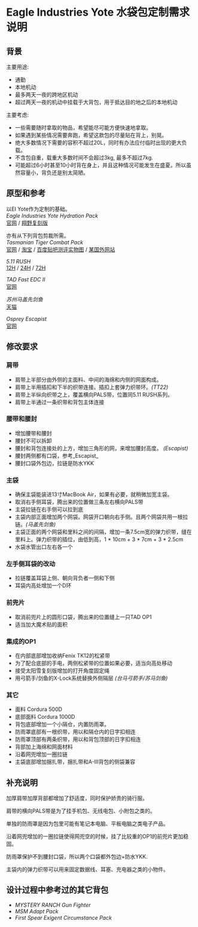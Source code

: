 Eagle Industries Yote 水袋包定制需求说明
============================================

背景
----
主要用途:
* 通勤
* 本地机动
* 最多两天一夜的跨地区机动
* 超过两天一夜的机动中挂载于大背包，用于抵达目的地之后的本地机动

主要考虑:
* 一些需要随时拿取的物品，希望能尽可能方便快速地拿取。
* 如果遇到某些情况需要奔跑，希望这款包的尽量贴在背上，别晃。
* 绝大多数情况下需要的容积不超过20L，同时有办法应付临时出现的更大负载。
* 不含包自重，载重大多数时间不会超过3kg, 最多不超过7kg.
* 可能超过6小时甚至10小时背在身上，并且这种情况可能发生在盛夏。所以虽然容量小，背负还是别太简陋。


原型和参考
-----------
以EI Yote作为定制的基础。  
_Eagle Industries Yote Hydration Pack_  
[官网](http://www.eagleindustries.com/products/detail.aspx?id=234) /
[翔野复刻版](http://www.flyye.com/cn/ArticleShow.asp?ProdID=0492)

亦有从下列背包剪裁所需。  
_Tasmanian Tiger Combat Pack_  
[官网](http://www.tasmaniantactical.com/TT_Combat_Pack_p/7716.htm) /
[淘宝](http://item.taobao.com/item.htm?spm=a230r.1.14.1.ReOVrm&id=10956779680) /
[百度贴吧测评实物图](http://tieba.baidu.com/p/2717163114) /
[某国外网站](http://www.varusteleka.com/en/product/tasmanian-tiger-combat-pack/24387)

_5.11 RUSH_  
[12H](http://www.511tactical.com/rush-12-backpack.html) / 
[24H](http://www.511tactical.com/rush-24-backpack.html) / 
[72H](http://www.511tactical.com/rush-72-backpack.html)

_TAD Fast EDC II_  
[官网](http://store.tripleaughtdesign.com/Equipment/Packs-And-Pouches/FAST-Pack-EDC)

_苏州马盖先剑鱼_  
[天猫](http://item.taobao.com/item.htm?spm=a1z09.5.0.0.hhqQSN&id=37047087806)

_Osprey Escapist_  
[官网](http://www.ospreypacks.com/en/group/multi-use/escapist_series)


修改要求
--------
### 肩带
* 肩带上半部分由外侧的主面料、中间的海绵和内侧的网面构成。
* 肩带上半用插扣和下半的织带连接。插扣上套弹力织带环。_(TT22)_
* 肩带上半纵向织带之上，覆盖横向PALS带，位置同5.11 RUSH系列。
* 肩带上半通过一条织带和背包主体连接

### 腰带和腰封
* 增加腰带和腰封
* 腰封不可以拆卸
* 腰封和背包连接处的上方，增加三角形的网，来增加腰封高度。 _(Escapist)_
* 腰封两侧都有口袋，参考_Escapist_
* 腰封口袋外包边，拉链是防水YKK

### 主袋
* 确保主袋能装进13寸MacBook Air，如果有必要，就稍微加宽主袋。
* 取消右手侧耳袋，腾出来的位置做三条左右横向PALS带
* 主袋拉链在右手侧可以拉到底
* 主袋内部正面增加两个网袋。网袋开口朝向右手侧。且两个网袋共用一根拉链。_(马盖先剑鱼)_
* 主袋正面的两个网袋和里料之间的间隔，增加一条7.5cm宽的弹力织带，缝在里料上。弹力织带的插位，由低到高，1 * 10cm + 3 * 7cm + 3 * 2.5cm
* 水袋水管出口左右各一个

### 左手侧耳袋的改动
* 拉链覆盖耳袋上侧、朝向背负者一侧和下侧
* 耳袋内高处增加一个D环

### 前兜片
* 取消前兜片上的圆形口袋，腾出来的位置缝上一只TAD OP1
* 适当加大魔术贴的面积

### 集成的OP1
* 在内部底部增加收纳Fenix TK12的松紧带
* 为了配合底部的手电，两侧松紧带的位置如果必要，适当向高处移动
* 接受太阳雪复刻版增加的打开角度固定绳
* 用弓箭手/剑鱼的X-Lock系统替换外侧隔层 *(台马弓箭手/苏马剑鱼)*

### 其它
* 面料 Cordura 500D
* 底部面料 Cordura 1000D
* 背包底部增加一个小隔仓，内置防雨罩。
* 防雨罩底部有一根织带，用以和隔仓内的日字扣相连
* 防雨罩顶部有两条织带，用以和背包顶部的日字扣相连
* 背部加上海绵和网面材料
* 沿着网兜增加一圈拉链
* 主袋底部增加捆扎带，捆扎带和A-III背包的侧袋兼容


补充说明
---------
加厚肩带加厚背部都增加了舒适度，同时保护娇贵的骑行服。

肩带的横向PALS带是为了挂手机包、无线电包、小附包之类的。

单独的防雨罩是因为包里可能有笔记本电脑、平板电脑之类电子产品。  

沿着网兜增加的一圈拉链使得网兜空的时候，挂了比较重的OP1的前兜片更加稳固。  

防雨罩保护不到腰封口袋，所以两个口袋都外包边+防水YKK.  

主袋内的弹力织带可以用来固定数据线、耳塞、充电器之类的小物件。


设计过程中参考过的其它背包
---------------------------
* _MYSTERY RANCH Gun Fighter_
* _MSM Adapt Pack_
* _First Spear Exigent Circumstance Pack_
